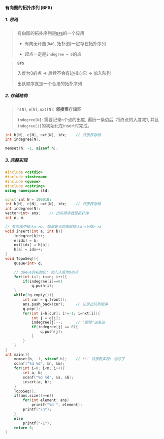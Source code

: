 #### 有向图的拓扑序列 (BFS)

##### 1. 思路
> 有向图的拓扑序列是[`BFS`](/acwing/Section%203/4_%E5%9B%BE%E4%B8%AD%E7%82%B9%E7%9A%84%E5%B1%82%E6%AC%A1_BFS.cpp)的一个应用
> 
> - 有向无环图(`DAG`, 拓扑图)一定存在拓扑序列
> 
> - 起点一定是`indegree = 0`的点

> **`BFS`**
> 
> 入度为0的点 => 后续不会有边指向它 => 加入队列
>
> 出队顺序就是一个合法的拓扑序列

##### 2. 存储结构
> `h[N]`, `e[N]`, `nxt[N]`: **邻接表**存储图
> 
> `indegree[N]`: 需要记录`n`个点的出度, 遍历一条边后, 将终点的入度减1, 并且`indegree[i]`的初始化在insert时完成。
```CPP
int h[N], e[N], nxt[N], idx;    // 邻接表存储
int indegree[N];

memset(h, -1, sizeof h);
```

##### 3. 完整实现
```CPP
#include <cstdio>
#include <iostream>
#include <queue>
#include <cstring>
using namespace std;

const int N = 100010;
int h[N], e[N], nxt[N], idx;    // 邻接表存储
int indegree[N];
vector<int> ans;    // 出队顺序就是拓扑序
int n, m;

// 有向图中插入a->b, 如果是无向图就插入a->b和b->a
void insert(int a, int b){
    indegree[b]++;
    e[idx] = b;
    nxt[idx] = h[a];
    h[a] = idx++;
}
void TopoSeq(){
    queue<int> q;

    // queue的初始化: 加入入度为0的点
    for(int i=1; i<=n; i++){
        if(indegree[i]==0)
            q.push(i);
    }
    while(!q.empty()){
        int cur = q.front();
        ans.push_back(cur);     // 记录出队列顺序
        q.pop();
        for(int i=h[cur]; i!=-1; i=nxt[i]){
            int j = e[i];
            indegree[j]--;      // "删除"这条边
            if(indegree[j] == 0){
                q.push(j);
            }
        }
    }
}
int main(){
    memset(h, -1, sizeof h);    // !!! 邻接表实现: 别忘了
    scanf("%d %d", &n, &m);
    for(int i=0; i<m; i++){
        int a, b;
        scanf("%d %d", &a, &b);
        insert(a, b);
    }
    TopoSeq();
    if(ans.size()==n){
        for(int element: ans)
            printf("%d ", element);
        printf("\n");
    }
    else
        printf("-1");
    return 0;
}
```